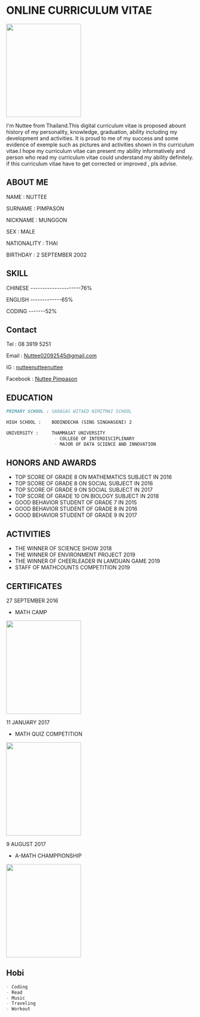 # ONLINE CURRICULUM VITAE

<img src="https://user-images.githubusercontent.com/89396698/143473684-58530399-1018-4537-9a79-67ceef5877fb.jpg" width="200" height="250">

I'm Nuttee from Thailand.This digital curriculum vitae is proposed abount history of my personality, knowledge, graduation, ability including my development and activities. It is proud to me of my success and some evidence of exemple such as pictures and activities shown in ths curriculum vitae.I hope my curriculum vitae can present my ability informatively and person who read my curriculum vitae could understand my ability definitely. if this curriculum vitae have to get corrected or improved , pls advise.

## ABOUT ME
NAME :        NUTTEE

SURNAME :     PIMPASON

NICKNAME :    MUNGGON

SEX :         MALE

NATIONALITY : THAI

BIRTHDAY :    2 SEPTEMBER 2002


## SKILL
CHINESE ---------------------76%

ENGLISH -------------65%

CODING -------52%


## Contact
Tel :      08 3919 5251

Email :    Nuttee02092545@gmail.com

IG :       [nutteenutteenuttee](https://instagram.com/nutteenutteenuttee?utm_medium=copy_link)

Facebook : [Nuttee Pimpason](https://www.facebook.com/nuttee.pimpason)


## EDUCATION
```markdown
PRIMARY SCHOOL : SARASAS WITAED NIMITMAI SCHOOL

HIGH SCHOOL :    BODINDECHA (SING SINGHASENI) 2

UNIVERSITY :     THAMMASAT UNIVERSITY
                  - COLLEGE OF INTERDISCIPLINARY
                  - MAJOR OF DATA SCIENCE AND INNOVATION
```

## HONORS AND AWARDS
- TOP SCORE OF GRADE 8 ON MATHEMATICS SUBJECT IN 2016
- TOP SCORE OF GRADE 8 ON SOCIAL SUBJECT IN 2016
- TOP SCORE OF GRADE 9 ON SOCIAL SUBJECT IN 2017
- TOP SCORE OF GRADE 10 ON BIOLOGY SUBJECT IN 2018
- GOOD BEHAVIOR STUDENT OF GRADE 7 IN 2015
- GOOD BEHAVIOR STUDENT OF GRADE 8 IN 2016
- GOOD BEHAVIOR STUDENT OF GRADE 9 IN 2017

## ACTIVITIES
- THE WINNER OF SCIENCE SHOW 2018
- THE WINNER OF ENVIRONMENT PROJECT 2019
- THE WINNER OF CHEERLEADER IN LAMDUAN GAME 2019
- STAFF OF MATHCOUNTS COMPETITION 2019

## CERTIFICATES
27 SEPTEMBER 2016
- MATH CAMP

<img src="![T1](https://user-images.githubusercontent.com/89396698/143581026-5b0e4a34-f44f-4f69-8e6d-34397fc44a26.jpg)" width="200" height="250">

11 JANUARY 2017
- MATH QUIZ COMPETITION

<img src="![T2](https://user-images.githubusercontent.com/89396698/143581081-926e4c27-8b52-4abd-8ba6-90f46a7089cf.jpg)" width="200" height="250">

9 AUGUST 2017
- A-MATH CHAMPPIONSHIP

<img src="![T3](https://user-images.githubusercontent.com/89396698/143581120-a2ad4e35-d4a4-4da7-b214-03213bcc7bd3.jpg)" width="200" height="250">

## Hobi
```markdown
- Coding
- Read
- Music
- Traveling
- Workout
```
